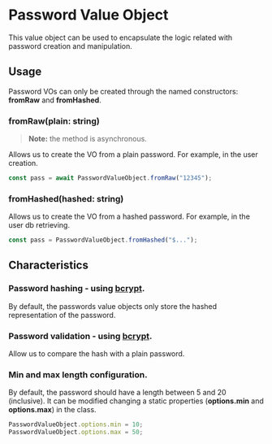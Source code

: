 # Password Value Object

This value object can be used to encapsulate the logic related with password creation and manipulation.

## Usage

Password VOs can only be created through the named constructors: **fromRaw** and **fromHashed**.

### fromRaw(plain: string)

> **Note:** the method is asynchronous.

Allows us to create the VO from a plain password. For example, in the user creation.

```ts
const pass = await PasswordValueObject.fromRaw("12345");
```

### fromHashed(hashed: string)

Allows us to create the VO from a hashed password. For example, in the user db retrieving.

```ts
const pass = PasswordValueObject.fromHashed("$...");
```

## Characteristics

### Password hashing - using [bcrypt](https://github.com/kelektiv/node.bcrypt.js).

By default, the passwords value objects only store the hashed representation of the password.

### Password validation - using [bcrypt](https://github.com/kelektiv/node.bcrypt.js).

Allow us to compare the hash with a plain password.

### Min and max length configuration.

By default, the password should have a length between 5 and 20 (inclusive). It can be modified changing a static properties (**options.min** and **options.max**) in the class.

```ts
PasswordValueObject.options.min = 10;
PasswordValueObject.options.max = 50;
```
